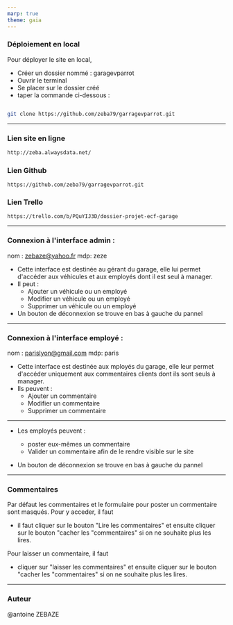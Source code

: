 ```yaml
---
marp: true
theme: gaia
---
```


### Déploiement en local

Pour déployer le site en local,

- Créer un dossier nommé : garagevparrot
- Ouvrir le terminal
- Se placer sur le dossier créé
- taper la commande ci-dessous :

```bash

git clone https://github.com/zeba79/garragevparrot.git
```

---

### Lien site en ligne

```html
http://zeba.alwaysdata.net/
```

### Lien Github

```git
https://github.com/zeba79/garragevparrot.git
```

### Lien Trello

```trello
https://trello.com/b/PQuYIJ3D/dossier-projet-ecf-garage
```

---

### Connexion à l'interface admin :

nom : zebaze@yahoo.fr
mdp: zeze

- Cette interface est destinée au gérant du garage, elle lui permet d'accéder aux véhicules et aux employés dont il est seul à manager.
- Il peut :
  - Ajouter un véhicule ou un employé
  - Modifier un véhicule ou un employé
  - Supprimer un véhicule ou un employé
- Un bouton de déconnexion se trouve en bas à gauche du pannel

---

### Connexion à l'interface employé :

nom : parislyon@gmail.com
mdp: paris

- Cette interface est destinée aux mployés du garage, elle leur permet d'accéder uniquement aux commentaires clients dont ils sont seuls à manager.
- Ils peuvent :
  - Ajouter un commentaire
  - Modifier un commentaire
  - Supprimer un commentaire

---

- Les employés peuvent :

  - poster eux-mêmes un commentaire
  - Valider un commentaire afin de le rendre visible sur le site

- Un bouton de déconnexion se trouve en bas à gauche du pannel

---

### Commentaires

Par défaut les commentaires et le formulaire pour poster un commentaire sont masqués.
Pour y acceder, il faut

- il faut cliquer sur le bouton "Lire les commentaires" et ensuite cliquer sur le bouton "cacher les "commentaires" si on ne souhaite plus les lires.

Pour laisser un commentaire, il faut

- cliquer sur "laisser les commentaires" et ensuite cliquer sur le bouton "cacher les "commentaires" si on ne souhaite plus les lires.

---

### Auteur

@antoine ZEBAZE
